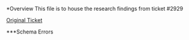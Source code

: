 
*Overview
This file is to house the research findings from ticket #2929

[Original Ticket](https://github.com/department-of-veterans-affairs/va.gov-team/issues/2929)


***Schema Errors
